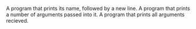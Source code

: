 A program that prints its name, followed by a new line.
A program that prints a number of arguments passed into it.
A program that prints all arguments recieved.
